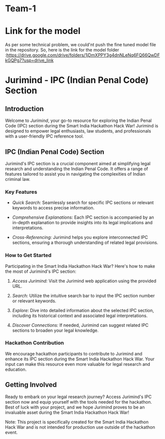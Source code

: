 # Team-1

# Link for the model

As per some technical problem, we could'nt push the fine tuned model file in the repository. So, here is the link for the model folder :https://drive.google.com/drive/folders/1jDmXPPY3g4dnNLeNq6FQ66QwDFkGQPg7?usp=drive_link

# Jurimind - IPC (Indian Penal Code) Section

## Introduction

Welcome to *Jurimind*, your go-to resource for exploring the Indian Penal Code (IPC) section during the Smart India Hackathon Hack War! Jurimind is designed to empower legal enthusiasts, law students, and professionals with a user-friendly IPC reference tool.

## IPC (Indian Penal Code) Section

Jurimind's IPC section is a crucial component aimed at simplifying legal research and understanding the Indian Penal Code. It offers a range of features tailored to assist you in navigating the complexities of Indian criminal law.

### Key Features

- *Quick Search:* Seamlessly search for specific IPC sections or relevant keywords to access precise information.

- *Comprehensive Explanations:* Each IPC section is accompanied by an in-depth explanation to provide insights into its legal implications and interpretations.

- *Cross-Referencing:* Jurimind helps you explore interconnected IPC sections, ensuring a thorough understanding of related legal provisions.

### How to Get Started

Participating in the Smart India Hackathon Hack War? Here's how to make the most of Jurimind's IPC section:

1. *Access Jurimind:* Visit the Jurimind web application using the provided URL.

2. *Search:* Utilize the intuitive search bar to input the IPC section number or relevant keywords.

3. *Explore:* Dive into detailed information about the selected IPC section, including its historical context and associated legal interpretations.

4. *Discover Connections:* If needed, Jurimind can suggest related IPC sections to broaden your legal knowledge.

### Hackathon Contribution

We encourage hackathon participants to contribute to Jurimind and enhance its IPC section during the Smart India Hackathon Hack War. Your input can make this resource even more valuable for legal research and education.

## Getting Involved

Ready to embark on your legal research journey? Access Jurimind's IPC section now and equip yourself with the tools needed for the hackathon. Best of luck with your project, and we hope Jurimind proves to be an invaluable asset during the Smart India Hackathon Hack War!

Note: This project is specifically created for the Smart India Hackathon Hack War and is not intended for production use outside of the hackathon event.
